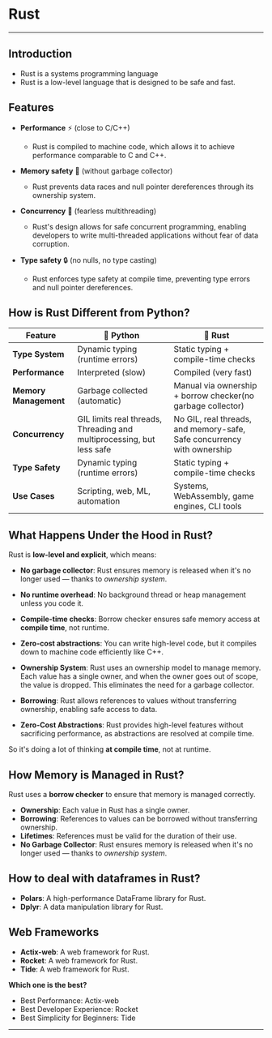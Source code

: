 # Rust

---

## Introduction

-   Rust is a systems programming language
-   Rust is a low-level language that is designed to be safe and fast.

## Features

-   **Performance** ⚡️ (close to C/C++)
    -   Rust is compiled to machine code, which allows it to achieve performance comparable to C and C++.
-   **Memory safety** 🧠 (without garbage collector)

    -   Rust prevents data races and null pointer dereferences through its ownership system.

-   **Concurrency** 🧵 (fearless multithreading)

    -   Rust's design allows for safe concurrent programming, enabling developers to write multi-threaded applications without fear of data corruption.

-   **Type safety** 🔒 (no nulls, no type casting)
    -   Rust enforces type safety at compile time, preventing type errors and null pointer dereferences.

## How is Rust Different from Python?

| Feature               | 🐍 Python                                                             | 🦀 Rust                                                                |
| --------------------- | --------------------------------------------------------------------- | ---------------------------------------------------------------------- |
| **Type System**       | Dynamic typing (runtime errors)                                       | Static typing + compile-time checks                                    |
| **Performance**       | Interpreted (slow)                                                    | Compiled (very fast)                                                   |
| **Memory Management** | Garbage collected (automatic)                                         | Manual via ownership + borrow checker(no garbage collector)            |
| **Concurrency**       | GIL limits real threads, Threading and multiprocessing, but less safe | No GIL, real threads, and memory-safe, Safe concurrency with ownership |
| **Type Safety**       | Dynamic typing (runtime errors)                                       | Static typing + compile-time checks                                    |
| **Use Cases**         | Scripting, web, ML, automation                                        | Systems, WebAssembly, game engines, CLI tools                          |

## What Happens Under the Hood in Rust?

Rust is **low-level and explicit**, which means:

-   **No garbage collector**: Rust ensures memory is released when it's no longer used — thanks to _ownership system_.
-   **No runtime overhead**: No background thread or heap management unless you code it.
-   **Compile-time checks**: Borrow checker ensures safe memory access at **compile time**, not runtime.
-   **Zero-cost abstractions**: You can write high-level code, but it compiles down to machine code efficiently like C++.

-   **Ownership System**: Rust uses an ownership model to manage memory. Each value has a single owner, and when the owner goes out of scope, the value is dropped. This eliminates the need for a garbage collector.
-   **Borrowing**: Rust allows references to values without transferring ownership, enabling safe access to data.

-   **Zero-Cost Abstractions**: Rust provides high-level features without sacrificing performance, as abstractions are resolved at compile time.

So it's doing a lot of thinking **at compile time**, not at runtime.

## How Memory is Managed in Rust?

Rust uses a **borrow checker** to ensure that memory is managed correctly.

-   **Ownership**: Each value in Rust has a single owner.
-   **Borrowing**: References to values can be borrowed without transferring ownership.
-   **Lifetimes**: References must be valid for the duration of their use.
-   **No Garbage Collector**: Rust ensures memory is released when it's no longer used — thanks to _ownership system_.

## How to deal with dataframes in Rust?

-   **Polars**: A high-performance DataFrame library for Rust.
-   **Dplyr**: A data manipulation library for Rust.

## Web Frameworks

-   **Actix-web**: A web framework for Rust.
-   **Rocket**: A web framework for Rust.
-   **Tide**: A web framework for Rust.

**Which one is the best?**

-   Best Performance: Actix-web
-   Best Developer Experience: Rocket
-   Best Simplicity for Beginners: Tide

---
